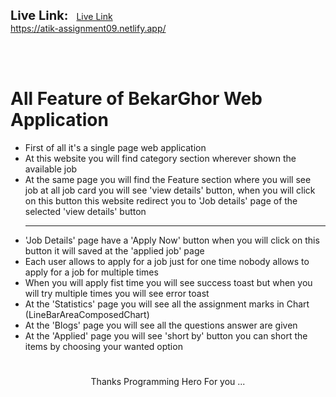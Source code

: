 <b style="font-size:20px; margin-right:9px;">Live Link:</b>
[Live Link](https://atik-assignment09.netlify.app/)
<br>
https://atik-assignment09.netlify.app/

<br>
<br>
<h1></h1>
<h1>All Feature of BekarGhor Web Application</h1>

<ul>
<li>First of all it's a single page web application</li>
<li>At this website you will find category section wherever shown the available job </li>
<li>At the same page you will find the Feature section where  you will see job at all job card you will see 'view details' button, when you will click on this button this website redirect you to 'Job details' page  of the selected 'view details' button</li>
<hr>
<li>'Job Details' page have a 'Apply Now' button when you will click on this button it will saved at the 'applied job' page </li>
<li>Each user allows to apply for a job just for one time nobody allows to apply for a job for multiple times</li>
<li>When you will apply fist time you will see success toast but when you will try multiple times you will see error toast  </li>
<li>At the 'Statistics' page you will see all the assignment marks in Chart (LineBarAreaComposedChart)</li>
<li>At the 'Blogs' page you will see all the questions answer are given</li>
<li>At the 'Applied' page you will see 'short by' button you can short the items by choosing your wanted option </li>
</ul>

<h1></h1>
<p style="text-align:center;">Thanks Programming Hero For you ...</p>
<h1></h1>
